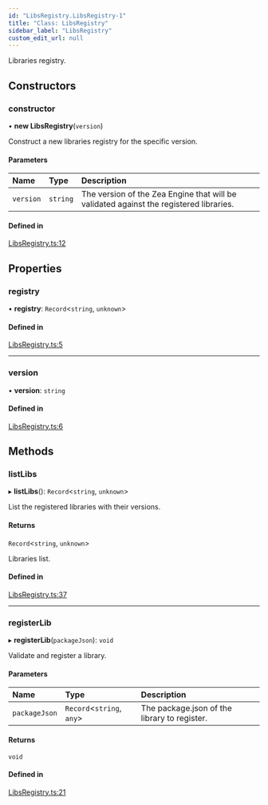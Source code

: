 ```yaml
---
id: "LibsRegistry.LibsRegistry-1"
title: "Class: LibsRegistry"
sidebar_label: "LibsRegistry"
custom_edit_url: null
---
```




Libraries registry.

## Constructors

### constructor

• **new LibsRegistry**(`version`)

Construct a new libraries registry for the specific version.

#### Parameters

| Name | Type | Description |
| :------ | :------ | :------ |
| `version` | `string` | The version of the Zea Engine that will be validated against the registered libraries. |

#### Defined in

[LibsRegistry.ts:12](https://github.com/ZeaInc/zea-engine/blob/a43ac923/src/LibsRegistry.ts#L12)

## Properties

### registry

• **registry**: `Record`<`string`, `unknown`\>

#### Defined in

[LibsRegistry.ts:5](https://github.com/ZeaInc/zea-engine/blob/a43ac923/src/LibsRegistry.ts#L5)

___

### version

• **version**: `string`

#### Defined in

[LibsRegistry.ts:6](https://github.com/ZeaInc/zea-engine/blob/a43ac923/src/LibsRegistry.ts#L6)

## Methods

### listLibs

▸ **listLibs**(): `Record`<`string`, `unknown`\>

List the registered libraries with their versions.

#### Returns

`Record`<`string`, `unknown`\>

Libraries list.

#### Defined in

[LibsRegistry.ts:37](https://github.com/ZeaInc/zea-engine/blob/a43ac923/src/LibsRegistry.ts#L37)

___

### registerLib

▸ **registerLib**(`packageJson`): `void`

Validate and register a library.

#### Parameters

| Name | Type | Description |
| :------ | :------ | :------ |
| `packageJson` | `Record`<`string`, `any`\> | The package.json of the library to register. |

#### Returns

`void`

#### Defined in

[LibsRegistry.ts:21](https://github.com/ZeaInc/zea-engine/blob/a43ac923/src/LibsRegistry.ts#L21)

